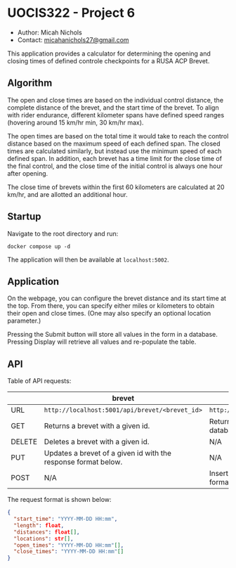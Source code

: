 # UOCIS322 - Project 6 #

- Author: Micah Nichols
- Contact: micahanichols27@gmail.com

This application provides a calculator for determining the opening and closing times of defined controle checkpoints for a RUSA ACP Brevet.

## Algorithm

The open and close times are based on the individual control distance, the complete distance of the brevet, and the start time of the brevet.
To align with rider endurance, different kilometer spans have defined speed ranges (hovering around 15 km/hr min, 30 km/hr max).

The open times are based on the total time it would take to reach the control distance based on the maximum speed of each defined span.
The closed times are calculated similarly, but instead use the minimum speed of each defined span.
In addition, each brevet has a time limit for the close time of the final control, and the close time of the initial control is always one hour after opening.

The close time of brevets within the first 60 kilometers are calculated at 20 km/hr, and are allotted an additional hour.

## Startup

Navigate to the root directory and run:

`docker compose up -d`

The application will then be available at `localhost:5002`.

## Application

On the webpage, you can configure the brevet distance and its start time at the top.
From there, you can specify either miles or kilometers to obtain their open and close times. (One may also specify an optional location parameter.)

Pressing the Submit button will store all values in the form in a database. Pressing Display will retrieve all values and re-populate the table.

## API

Table of API requests:

|        | brevet                                                         | brevets                                                              |
|--------|----------------------------------------------------------------|----------------------------------------------------------------------|
| URL    | `http://localhost:5001/api/brevet/<brevet_id>`                 | `http://localhost:5001/api/brevets`                                  |
| GET    | Returns a brevet with a given id.                              | Returns all brevets stored in the database.                          |
| DELETE | Deletes a brevet with a given id.                              | N/A                                                                  |
| PUT    | Updates a brevet of a given id with the response format below. | N/A                                                                  |
| POST   | N/A                                                            | Inserts a brevet with the request format below. Returns a brevet id. |

The request format is shown below:

```json
{
  "start_time": "YYYY-MM-DD HH:mm",
  "length": float,
  "distances": float[],
  "locations": str[],
  "open_times": "YYYY-MM-DD HH:mm"[],
  "close_times": "YYYY-MM-DD HH:mm"[]
}
```
